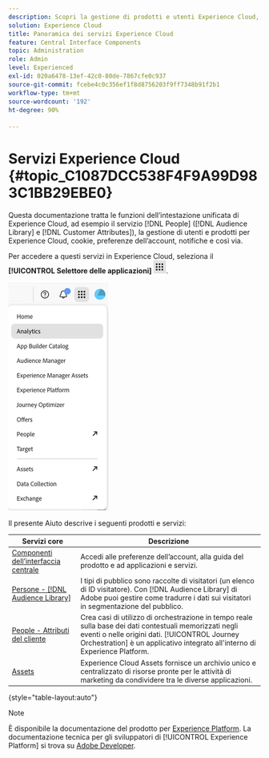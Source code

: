 ```yaml
---
description: Scopri la gestione di prodotti e utenti Experience Cloud, Persone (tipi di pubblico e attributi del cliente), Journey Orchestration, Offerte, Places, Experience Platform e Mobile Services.
solution: Experience Cloud
title: Panoramica dei servizi Experience Cloud
feature: Central Interface Components
topic: Administration
role: Admin
level: Experienced
exl-id: 020a6478-13ef-42c0-80de-7867cfe0c937
source-git-commit: fcebe4c0c356ef1f8d8756203f9ff7348b91f2b1
workflow-type: tm+mt
source-wordcount: '192'
ht-degree: 90%

---
```


# Servizi Experience Cloud {#topic_C1087DCC538F4F9A99D983C1BB29EBE0}

Questa documentazione tratta le funzioni dell’intestazione unificata di Experience Cloud, ad esempio il servizio [!DNL People] ([!DNL Audience Library] e [!DNL Customer Attributes]), la gestione di utenti e prodotti per Experience Cloud, cookie, preferenze dell’account, notifiche e così via.

Per accedere a questi servizi in Experience Cloud, seleziona il **[!UICONTROL Selettore delle applicazioni]**
![Selettore dei servizi](../assets/apps-icon.png).

![Servizi Experience Cloud](../assets/platform-core-services.png)

Il presente Aiuto descrive i seguenti prodotti e servizi:

| Servizi core | Descrizione |
|--- |--- |
| [Componenti dell’interfaccia centrale](../experience-cloud.md) | Accedi alle preferenze dell’account, alla guida del prodotto e ad applicazioni e servizi. |
| [Persone - [!DNL Audience Library]](audiences/overview.md) | I tipi di pubblico sono raccolte di visitatori (un elenco di ID visitatore). Con [!DNL Audience Library] di Adobe puoi gestire come tradurre i dati sui visitatori in segmentazione del pubblico. |
| [People - Attributi del cliente](customer-attributes/attributes.md) | Crea casi di utilizzo di orchestrazione in tempo reale sulla base dei dati contestuali memorizzati negli eventi o nelle origini dati. [!UICONTROL Journey Orchestration] è un applicativo integrato all&#39;interno di Experience Platform. |
| [Assets](assets/experience-cloud-assets.md) | Experience Cloud Assets fornisce un archivio unico e centralizzato di risorse pronte per le attività di marketing da condividere tra le diverse applicazioni. |

{style="table-layout:auto"}

>[!NOTE]
>
>È disponibile la documentazione del prodotto per [Experience Platform](https://experienceleague.adobe.com/docs/experience-platform/landing/home.html?lang=it). La documentazione tecnica per gli sviluppatori di [!UICONTROL Experience Platform] si trova su [Adobe Developer](https://developer.adobe.com/apis).
